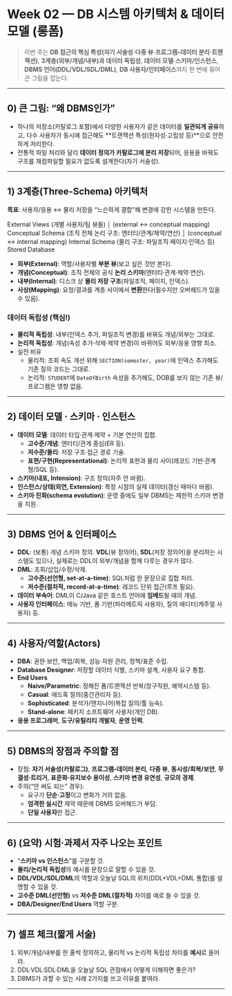 # Week 02 — DB 시스템 아키텍처 & 데이터 모델 (롱폼)

> 이번 주는 **DB 접근의 핵심 특성(자기 서술성·다중 뷰·프로그램–데이터 분리·트랜잭션)**, **3계층(외부/개념/내부)과 데이터 독립성**, **데이터 모델·스키마/인스턴스**, **DBMS 언어(DDL/VDL/SDL/DML)**, **DB 사용자/인터페이스**까지 한 번에 묶어 큰 그림을 잡는다.

---

## 0) 큰 그림: “왜 DBMS인가”
- 하나의 저장소(카탈로그 포함)에서 다양한 사용자가 같은 데이터를 **일관되게 공유**하고, 다수 사용자가 동시에 접근해도 **트랜잭션 특성(원자성·고립성 등)**으로 안전하게 처리한다.
- 전통적 파일 처리와 달리 **데이터 정의가 카탈로그에 분리 저장**되어, 응용을 바꿔도 구조를 재컴파일할 필요가 없도록 설계한다(자기 서술성).

---

## 1) 3계층(Three-Schema) 아키텍처
**목표**: 사용자/응용 ↔ 물리 저장을 “느슨하게 결합”해 변경에 강한 시스템을 만든다.

External Views (개별 사용자/팀 뷰들)
│ (external ↔ conceptual mapping)
Conceptual Schema (조직 전체 논리 구조: 엔터티/관계/제약/연산)
│ (conceptual ↔ internal mapping)
Internal Schema (물리 구조: 파일조직·페이지·인덱스 등)
Stored Database
- **외부(External)**: 역할/사용자별 **부분 뷰**(보고 싶은 것만 본다).
- **개념(Conceptual)**: 조직 전체의 공식 **논리 스키마**(엔터티·관계·제약·연산).
- **내부(Internal)**: 디스크 상 **물리 저장 구조**(파일조직, 페이지, 인덱스).
- **사상(Mapping)**: 요청/결과를 계층 사이에서 **변환**한다(필수지만 오버헤드가 있을 수 있음).

### 데이터 독립성 (핵심!)
- **물리적 독립성**: 내부(인덱스 추가, 파일조직 변경)를 바꿔도 개념/외부는 그대로.
- **논리적 독립성**: 개념(속성 추가·삭제·제약 변경)이 바뀌어도 외부/응용 영향 최소.
- 실전 비유
  - 물리적: 조회 속도 개선 위해 `SECTION(semester, year)`에 인덱스 추가해도 기존 질의 코드는 그대로.
  - 논리적: `STUDENT`에 `DateOfBirth` 속성을 추가해도, DOB를 보지 않는 기존 뷰/프로그램은 영향 없음.

---

## 2) 데이터 모델 · 스키마 · 인스턴스
- **데이터 모델**: 데이터 타입·관계·제약 + 기본 연산의 집합.
  - **고수준/개념**: 엔터티/관계 중심(ER 등).
  - **저수준/물리**: 저장 구조·접근 경로 기술.
  - **표현/구현(Representational)**: 논리적 표현과 물리 사이(레코드 기반·관계형/SQL 등).
- **스키마(내포, Intension)**: 구조 정의(자주 안 바뀜).
- **인스턴스/상태(외연, Extension)**: 특정 시점의 실제 데이터(갱신 때마다 바뀜).
- **스키마 진화(schema evolution)**: 운영 중에도 일부 DBMS는 제한적 스키마 변경을 지원.

---

## 3) DBMS 언어 & 인터페이스
- **DDL**: (보통) 개념 스키마 정의. **VDL**(뷰 정의어), **SDL**(저장 정의어)을 분리하는 시스템도 있으나, 실제로는 DDL이 외부/개념을 함께 다루는 경우가 많다.
- **DML**: 조회/삽입/수정/삭제.
  - **고수준(선언형, set-at-a-time)**: SQL처럼 한 문장으로 집합 처리.
  - **저수준(절차적, record-at-a-time)**: 레코드 단위 접근(루프 필요).
- **데이터 부속어**: DML이 C/Java 같은 호스트 언어에 **임베드**될 때의 개념.
- **사용자 인터페이스**: 메뉴 기반, 폼 기반(파라메트릭 사용자), 질의 에디터(캐주얼 사용자) 등.

---

## 4) 사용자/역할(Actors)
- **DBA**: 권한·보안, 백업/회복, 성능·자원 관리, 정책/표준 수립.
- **Database Designer**: 저장할 데이터 식별, 스키마 설계, 사용자 요구 통합.
- **End Users**
  - **Naive/Parametric**: 정해진 폼/트랜잭션 반복(창구직원, 예약시스템 등).
  - **Casual**: 애드혹 질의(중간관리자 등).
  - **Sophisticated**: 분석가/엔지니어(복잡 질의/툴 능숙).
  - **Stand-alone**: 패키지 소프트웨어 사용자(개인 DB).
- **응용 프로그래머**, **도구/유틸리티 개발자**, **운영 인력**.

---

## 5) DBMS의 장점과 주의할 점
- 장점: **자기 서술성(카탈로그)**, **프로그램–데이터 분리**, **다중 뷰**, **동시성/회복/보안**, **무결성·트리거**, **표준화·유지보수 용이성**, **스키마 변경 유연성**, **규모의 경제**.
- 주의(“안 써도 되는” 경우):
  - 요구가 **단순·고정**이고 변화가 거의 없음.
  - **엄격한 실시간** 제약 때문에 DBMS 오버헤드가 부담.
  - **단일 사용자**만 접근.

---

## 6) (요약) 시험·과제서 자주 나오는 포인트
- “**스키마 vs 인스턴스**”를 구분할 것.
- **물리/논리적 독립성**의 예시를 문장으로 말할 수 있을 것.
- **DDL/VDL/SDL/DML**의 역할과 오늘날 SQL의 위치(DDL+VDL+DML 통합)를 설명할 수 있을 것.
- **고수준 DML(선언형)** vs **저수준 DML(절차적)** 차이를 예로 들 수 있을 것.
- **DBA/Designer/End Users** 역할 구분.

---

## 7) 셀프 체크(짧게 서술)
1) 외부/개념/내부를 한 줄씩 정의하고, 물리적 vs 논리적 독립성 차이를 **예시**로 들어라.  
2) DDL·VDL·SDL·DML을 오늘날 SQL 관점에서 어떻게 이해하면 좋은가?  
3) DBMS가 과할 수 있는 사례 2가지를 쓰고 이유를 붙여라.  

---